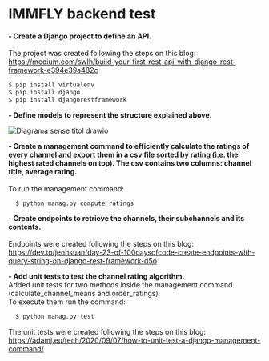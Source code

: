 # IMMFLY backend test

**- Create a Django project to define an API.**<br/>
<br/> The project was created following the steps on this blog: 
<br/> https://medium.com/swlh/build-your-first-rest-api-with-django-rest-framework-e394e39a482c

```bash
$ pip install virtualenv
$ pip install django
$ pip install djangorestframework
```

**- Define models to represent the structure explained above.**<br/>

![Diagrama sense títol drawio](https://user-images.githubusercontent.com/120499098/207666548-d0ea31bb-09ac-4c59-8feb-c04450343a45.png)

**- Create a management command to efficiently calculate the ratings of every
channel and export them in a csv file sorted by rating (i.e. the highest rated
channels on top). The csv contains two columns: channel title, average rating.**<br/>
<br/> To run the management command:
  
```bash
  $ python manag.py compute_ratings
```
  
**- Create endpoints to retrieve the channels, their subchannels and its contents.**<br/>
<br/> Endpoints were created following the steps on this blog:
<br/> https://dev.to/jenhsuan/day-23-of-100daysofcode-create-endpoints-with-query-string-on-django-rest-framework-d5o

**- Add unit tests to test the channel rating algorithm.**<br/>
Added unit tests for two methods inside the management command (calculate_channel_means and order_ratings). 
<br/> To execute them run the command:
```bash
  $ python manag.py test
```
The unit tests were created following the steps on this blog: 
<br/> https://adamj.eu/tech/2020/09/07/how-to-unit-test-a-django-management-command/
